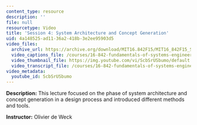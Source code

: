 ```yaml
---
content_type: resource
description: ''
file: null
resourcetype: Video
title: 'Session 4: System Architecture and Concept Generation'
uid: 4a148525-ad11-36a2-418b-3e2ee95903d5
video_files:
  archive_url: https://archive.org/download/MIT16.842F15/MIT16_842F15_S04_SPOC_300k.mp4
  video_captions_file: /courses/16-842-fundamentals-of-systems-engineering-fall-2015/5252971b12a956e2a9b70c27fab377f7_ScbSrUSbumo.vtt
  video_thumbnail_file: https://img.youtube.com/vi/ScbSrUSbumo/default.jpg
  video_transcript_file: /courses/16-842-fundamentals-of-systems-engineering-fall-2015/4e1dec77671b71cb47cda5207754594d_ScbSrUSbumo.pdf
video_metadata:
  youtube_id: ScbSrUSbumo
---
```


**Description:** This lecture focused on the phase of system architecture and concept generation in a design process and introduced different methods and tools.

**Instructor:** Olivier de Weck